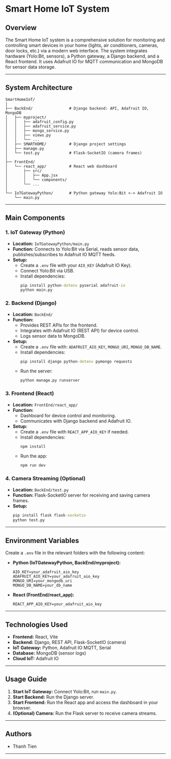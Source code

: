 # Smart Home IoT System

## Overview

The Smart Home IoT system is a comprehensive solution for monitoring and controlling smart devices in your home (lights, air conditioners, cameras, door locks, etc.) via a modern web interface. The system integrates hardware (Yolo:Bit, sensors), a Python gateway, a Django backend, and a React frontend. It uses Adafruit IO for MQTT communication and MongoDB for sensor data storage.

---

## System Architecture

```
SmartHomeIoT/
│
├── BackEnd/                # Django backend: API, Adafruit IO, MongoDB
│   ├── myproject/
│   │   ├── adafruit_config.py
│   │   ├── adafruit_service.py
│   │   ├── mongo_service.py
│   │   ├── views.py
│   │   └── ...
│   ├── SMARTHOME/          # Django project settings
│   ├── manage.py
│   └── test.py             # Flask-SocketIO (camera frames)
│
├── FrontEnd/
│   └── react_app/          # React web dashboard
│       ├── src/
│       │   ├── App.jsx
│       │   └── components/
│       └── ...
│
└── IoTGatewayPython/       # Python gateway Yolo:Bit <-> Adafruit IO
    └── main.py
```

---

## Main Components

### 1. IoT Gateway (Python)
- **Location:** `IoTGatewayPython/main.py`
- **Function:** Connects to Yolo:Bit via Serial, reads sensor data, publishes/subscribes to Adafruit IO MQTT feeds.
- **Setup:**
  - Create a `.env` file with your `AIO_KEY` (Adafruit IO Key).
  - Connect Yolo:Bit via USB.
  - Install dependencies:
    ```cmd
    pip install python-dotenv pyserial adafruit-io
    python main.py
    ```

### 2. Backend (Django)
- **Location:** `BackEnd/`
- **Function:**
  - Provides REST APIs for the frontend.
  - Integrates with Adafruit IO (REST API) for device control.
  - Logs sensor data to MongoDB.
- **Setup:**
  - Create a `.env` file with: `ADAFRUIT_AIO_KEY`, `MONGO_URI`, `MONGO_DB_NAME`.
  - Install dependencies:
    ```cmd
    pip install django python-dotenv pymongo requests
    ```
  - Run the server:
    ```cmd
    python manage.py runserver
    ```

### 3. Frontend (React)
- **Location:** `FrontEnd/react_app/`
- **Function:**
  - Dashboard for device control and monitoring.
  - Communicates with Django backend and Adafruit IO.
- **Setup:**
  - Create a `.env` file with `REACT_APP_AIO_KEY` if needed.
  - Install dependencies:
    ```cmd
    npm install
    ```
  - Run the app:
    ```cmd
    npm run dev
    ```

### 4. Camera Streaming (Optional)
- **Location:** `BackEnd/test.py`
- **Function:** Flask-SocketIO server for receiving and saving camera frames.
- **Setup:**
    ```cmd
    pip install flask flask-socketio
    python test.py
    ```

---

## Environment Variables

Create a `.env` file in the relevant folders with the following content:

- **Python (IoTGatewayPython, BackEnd/myproject):**
  ```env
  AIO_KEY=your_adafruit_aio_key
  ADAFRUIT_AIO_KEY=your_adafruit_aio_key
  MONGO_URI=your_mongodb_uri
  MONGO_DB_NAME=your_db_name
  ```
- **React (FrontEnd/react_app):**
  ```env
  REACT_APP_AIO_KEY=your_adafruit_aio_key
  ```

---

## Technologies Used
- **Frontend:** React, Vite
- **Backend:** Django, REST API, Flask-SocketIO (camera)
- **IoT Gateway:** Python, Adafruit IO MQTT, Serial
- **Database:** MongoDB (sensor logs)
- **Cloud IoT:** Adafruit IO

---

## Usage Guide
1. **Start IoT Gateway:** Connect Yolo:Bit, run `main.py`.
2. **Start Backend:** Run the Django server.
3. **Start Frontend:** Run the React app and access the dashboard in your browser.
4. **(Optional) Camera:** Run the Flask server to receive camera streams.

---

## Authors
- Thanh Tien
---
